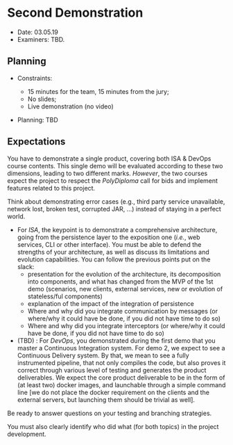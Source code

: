 # Second Demonstration

  * Date: 03.05.19
  * Examiners: TBD.

## Planning

  * Constraints: 
    * 15 minutes for the team, 15 minutes from the jury;
    * No slides;
    * Live demonstration (no video)

  * Planning: TBD


## Expectations

You have to demonstrate a single product, covering both ISA & DevOps course contents. This single demo will be evaluated according to these two dimensions, leading to two different marks. *However*, the two courses expect the project to respect the _PolyDiploma_ call for bids and implement features related to this project.

Think about demonstrating error cases (e.g., third party service unavailable, network lost, broken test, corrupted JAR, ...) instead of staying in a perfect world. 

  * For *ISA*, the keypoint is to demonstrate a comprehensive architecture, going from the persistence layer to the exposition one (_i.e._, web services, CLI or other interface). You must be able to defend the strengths of your architecture, as well as discuss its limitations and evolution capabilities. You can follow the previous points put on the slack:
     * presentation for the evolution of the architecture, its decomposition into components, and what has changed from the MVP of the 1st demo (scenarios, new clients, external services, new or evolution of stateless/ful components)
     * explanation of the impact of the integration of persistence
     * Where and why did you integrate communication by messages (or where/why it could have be done, if you did not have time to do so)
     * Where and why did you integrate interceptors (or where/why it could have be done, if you did not have time to do so)
  * (TBD) : For *DevOps*, you demonstrated during the first demo that you master a Continuous Integration system. For demo 2, we expect to see a Continuous Delivery system. By that, we mean to see a fully instrumented pipeline, that not only compiles the code, but also proves it correct through various level of testing and generates the product deliverables. We expect the core product deliverable to be in the form of (at least two) docker images, and launchable through a simple command line [we do not place the docker requirement on the clients and the external servers, but launching them should be trivial as well]. 

Be ready to answer questions on your testing and branching strategies.

You must also clearly identify who did what (for both topics) in the project development.
